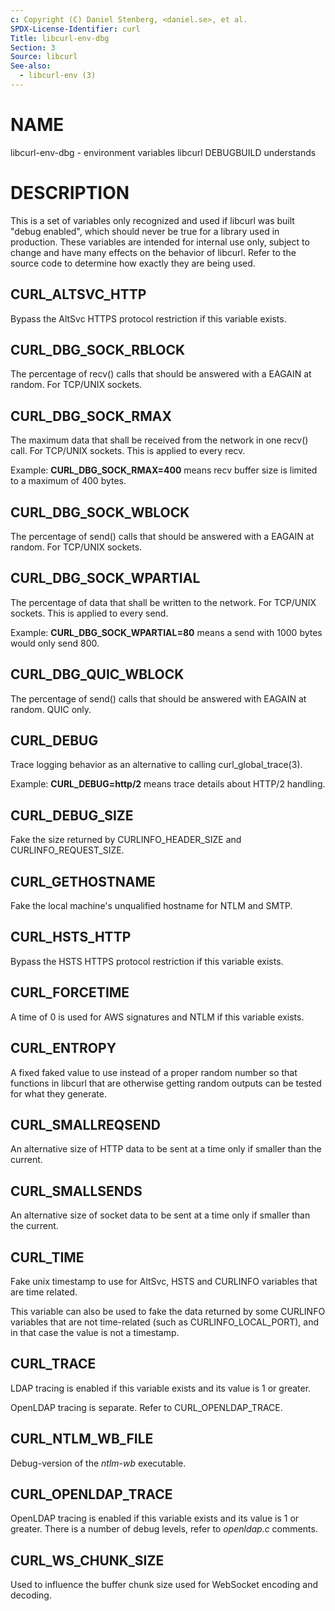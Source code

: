 ```yaml
---
c: Copyright (C) Daniel Stenberg, <daniel.se>, et al.
SPDX-License-Identifier: curl
Title: libcurl-env-dbg
Section: 3
Source: libcurl
See-also:
  - libcurl-env (3)
---
```


# NAME

libcurl-env-dbg - environment variables libcurl DEBUGBUILD understands

# DESCRIPTION

This is a set of variables only recognized and used if libcurl was built
"debug enabled", which should never be true for a library used in production.
These variables are intended for internal use only, subject to change and have
many effects on the behavior of libcurl. Refer to the source code to determine
how exactly they are being used.

## CURL_ALTSVC_HTTP

Bypass the AltSvc HTTPS protocol restriction if this variable exists.

## CURL_DBG_SOCK_RBLOCK

The percentage of recv() calls that should be answered with a EAGAIN at random.
For TCP/UNIX sockets.

## CURL_DBG_SOCK_RMAX

The maximum data that shall be received from the network in one recv() call.
For TCP/UNIX sockets. This is applied to every recv.

Example: **CURL_DBG_SOCK_RMAX=400** means recv buffer size is limited to a
maximum of 400 bytes.

## CURL_DBG_SOCK_WBLOCK

The percentage of send() calls that should be answered with a EAGAIN at random.
For TCP/UNIX sockets.

## CURL_DBG_SOCK_WPARTIAL

The percentage of data that shall be written to the network. For TCP/UNIX
sockets. This is applied to every send.

Example: **CURL_DBG_SOCK_WPARTIAL=80** means a send with 1000 bytes would
only send 800.

## CURL_DBG_QUIC_WBLOCK

The percentage of send() calls that should be answered with EAGAIN at random.
QUIC only.

## CURL_DEBUG

Trace logging behavior as an alternative to calling curl_global_trace(3).

Example: **CURL_DEBUG=http/2** means trace details about HTTP/2 handling.

## CURL_DEBUG_SIZE

Fake the size returned by CURLINFO_HEADER_SIZE and CURLINFO_REQUEST_SIZE.

## CURL_GETHOSTNAME

Fake the local machine's unqualified hostname for NTLM and SMTP.

## CURL_HSTS_HTTP

Bypass the HSTS HTTPS protocol restriction if this variable exists.

## CURL_FORCETIME

A time of 0 is used for AWS signatures and NTLM if this variable exists.

## CURL_ENTROPY

A fixed faked value to use instead of a proper random number so that functions
in libcurl that are otherwise getting random outputs can be tested for what
they generate.

## CURL_SMALLREQSEND

An alternative size of HTTP data to be sent at a time only if smaller than the
current.

## CURL_SMALLSENDS

An alternative size of socket data to be sent at a time only if smaller than
the current.

## CURL_TIME

Fake unix timestamp to use for AltSvc, HSTS and CURLINFO variables that are
time related.

This variable can also be used to fake the data returned by some CURLINFO
variables that are not time-related (such as CURLINFO_LOCAL_PORT), and in that
case the value is not a timestamp.

## CURL_TRACE

LDAP tracing is enabled if this variable exists and its value is 1 or greater.

OpenLDAP tracing is separate. Refer to CURL_OPENLDAP_TRACE.

## CURL_NTLM_WB_FILE

Debug-version of the *ntlm-wb* executable.

## CURL_OPENLDAP_TRACE

OpenLDAP tracing is enabled if this variable exists and its value is 1 or
greater. There is a number of debug levels, refer to *openldap.c* comments.

## CURL_WS_CHUNK_SIZE

Used to influence the buffer chunk size used for WebSocket encoding and
decoding.
